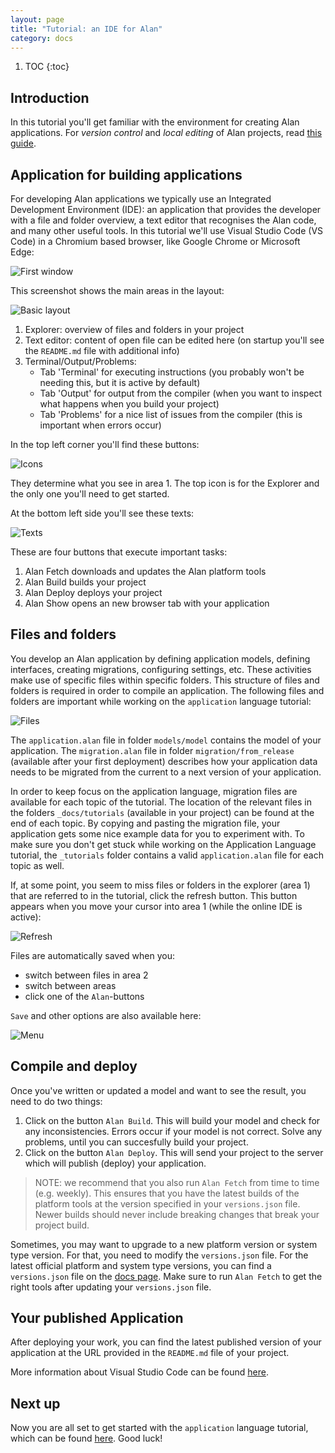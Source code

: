 ```yaml
---
layout: page
title: "Tutorial: an IDE for Alan"
category: docs
---
```


1. TOC
{:toc}

## Introduction
In this tutorial you'll get familiar with the environment for creating Alan applications.
For *version control* and *local editing* of Alan projects, read [this guide](/pages/tutorials/ide/ide-version-control.html).

## Application for building applications
For developing Alan applications we typically use an Integrated Development Environment (IDE): an application that provides the developer with a file and folder overview, a text editor that recognises the Alan code, and many other useful tools.
In this tutorial we'll use Visual Studio Code (VS Code) in a Chromium based browser, like Google Chrome or Microsoft Edge:

![First window](./images_IDE/001.png)

This screenshot shows the main areas in the layout:

![Basic layout](./images_IDE/002.png)

1. Explorer: overview of files and folders in your project
2. Text editor: content of open file can be edited here (on startup you'll see the `README.md` file with additional info)
3. Terminal/Output/Problems:
    - Tab 'Terminal' for executing instructions (you probably won't be needing this, but it is active by default)
    - Tab 'Output' for output from the compiler (when you want to inspect what happens when you build your project)
    - Tab 'Problems' for a nice list of issues from the compiler (this is important when errors occur)

In the top left corner you'll find these buttons:

![Icons](./images_IDE/003.png)

They determine what you see in area 1. The top icon is for the Explorer and the only one you'll need to get started.

At the bottom left side you'll see these texts:

![Texts](./images_IDE/004.png)

These are four buttons that execute important tasks:
1. Alan Fetch downloads and updates the Alan platform tools
2. Alan Build builds your project
3. Alan Deploy deploys your project
4. Alan Show opens an new browser tab with your application

## Files and folders
You develop an Alan application by defining application models, defining interfaces, creating migrations, configuring settings, etc.
These activities make use of specific files within specific folders.
This structure of files and folders is required in order to compile an application.
The following files and folders are important while working on the `application` language tutorial:

![Files](./images_IDE/005.png)

The `application.alan` file in folder `models/model` contains the model of your application.
The `migration.alan` file in folder `migration/from_release` (available after your first deployment) describes how your application data needs to be migrated from the current to a next version of your application.

In order to keep focus on the application language, migration files are available for each topic of the tutorial.
The location of the relevant files in the folders `_docs/tutorials` (available in your project) can be found at the end of each topic.
By copying and pasting the migration file, your application gets some nice example data for you to experiment with.
To make sure you don't get stuck while working on the Application Language tutorial, the `_tutorials` folder contains a valid `application.alan` file for each topic as well.

If, at some point, you seem to miss files or folders in the explorer (area 1) that are referred to in the tutorial, click the refresh button.
This button appears when you move your cursor into area 1 (while the online IDE is active):

![Refresh](./images_IDE/006.png)

Files are automatically saved when you:
- switch between files in area 2
- switch between areas
- click one of the `Alan`-buttons

`Save` and other options are also available here:

![Menu](./images_IDE/007.png)

## Compile and deploy
Once you've written or updated a model and want to see the result, you need to do two things:
1. Click on the button `Alan Build`.
This will build your model and check for any inconsistencies.
Errors occur if your model is not correct.
Solve any problems, until you can succesfully build your project.
2. Click on the button `Alan Deploy`.
This will send your project to the server which will publish (deploy) your application.

> NOTE: we recommend that you also run `Alan Fetch` from time to time (e.g. weekly).
This ensures that you have the latest builds of the platform tools at the version specified in your `versions.json` file.
Newer builds should never include breaking changes that break your project build.

Sometimes, you may want to upgrade to a new platform version or system type version.
For that, you need to modify the `versions.json` file.
For the latest official platform and system type versions, you can find a `versions.json` file on the [docs page](/pages/docs.html).
Make sure to run `Alan Fetch` to get the right tools after updating your `versions.json` file.

## Your published Application
After deploying your work, you can find the latest published version of your application at the URL provided in the `README.md` file of your project.

More information about Visual Studio Code can be found [here](https://code.visualstudio.com/).

## Next up
Now you are all set to get started with the `application` language tutorial, which can be found [here](/pages/tutorials/model/2021.10/application-tutorial.html). Good luck!

